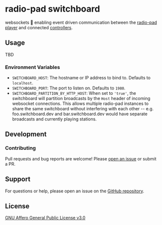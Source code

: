 # radio-pad switchboard

websockets :octopus: enabling event driven communication between the [radio-pad player](../player/) and connected [controllers](../remote-control/).

## Usage

TBD

### Environment Variables

- `SWITCHBOARD_HOST`: The hostname or IP address to bind to. Defaults to `localhost`.
- `SWITCHBOARD_PORT`: The port to listen on. Defaults to `1980`.
- `SWITCHBOARD_PARTITION_BY_HTTP_HOST`: When set to `'true'`, the switchboard will partition broadcasts by the `Host` header of incoming websocket connections. This allows multiple radio-pad instances to share the same switchboard without interfering with each other -- e.g. foo.switchboard.dev and bar.switchboard.dev would have separate broadcasts and currently playing stations.

## Development

### Contributing

Pull requests and bug reports are welcome! Please [open an issue](https://github.com/briceburg/radio-pad/issues) or submit a PR.

## Support

For questions or help, please open an issue on the [GitHub repository](https://github.com/briceburg/radio-pad/issues).

## License

[GNU Affero General Public License v3.0](./LICENSE)
